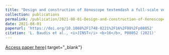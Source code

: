 ```yaml
---
title: "Design and construction of Xenoscope textemdash a full-scale vertical demonstrator for the DARWIN observatory"
collection: publications
permalink: /publication/2021-08-01-Design-and-construction-of-Xenoscope-textemdash-a-full-scale-vertical-demonstrator-for-the-DARWIN-observatory
date: 2021-08-01
paperurl: 'https://doi.org/10.1088%2F1748-0221%2F16%2F08%2Fp08052'
citation: 'L. Baudis et al., <i>JINST</i> <b>16</b>, P08052 (2021)'
---
```

[Access paper here](https://doi.org/10.1088%2F1748-0221%2F16%2F08%2Fp08052){:target="_blank"}
